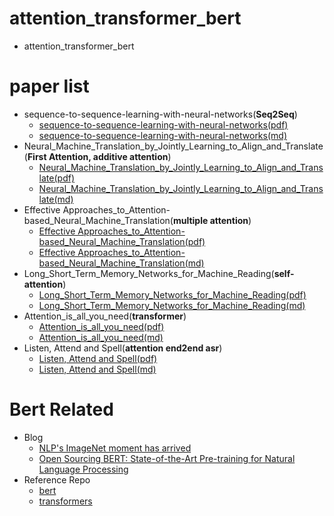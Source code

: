 # attention_transformer_bert
- attention_transformer_bert

# paper list
- sequence-to-sequence-learning-with-neural-networks(**Seq2Seq**)
    - [sequence-to-sequence-learning-with-neural-networks(pdf)][11]
    - [sequence-to-sequence-learning-with-neural-networks(md)][12]
- Neural_Machine_Translation_by_Jointly_Learning_to_Align_and_Translate(**First Attention, additive attention**)
    - [Neural_Machine_Translation_by_Jointly_Learning_to_Align_and_Translate(pdf)][3]
    - [Neural_Machine_Translation_by_Jointly_Learning_to_Align_and_Translate(md)][4]
- Effective Approaches_to_Attention-based_Neural_Machine_Translation(**multiple attention**)
    - [Effective Approaches_to_Attention-based_Neural_Machine_Translation(pdf)][5]
    - [Effective Approaches_to_Attention-based_Neural_Machine_Translation(md)][6]
- Long_Short_Term_Memory_Networks_for_Machine_Reading(**self-attention**)
    - [Long_Short_Term_Memory_Networks_for_Machine_Reading(pdf)][7]
    - [Long_Short_Term_Memory_Networks_for_Machine_Reading(md)][8]
- Attention_is_all_you_need(**transformer**)
    - [Attention_is_all_you_need(pdf)][9]
    - [Attention_is_all_you_need(md)][10]
- Listen, Attend and Spell(**attention end2end asr**)
    - [Listen, Attend and Spell(pdf)][1]
    - [Listen, Attend and Spell(md)][2]

# Bert Related
- Blog
    - [NLP's ImageNet moment has arrived][13]
    - [Open Sourcing BERT: State-of-the-Art Pre-training for Natural Language Processing][15]
- Reference Repo
    - [bert][14]
    - [transformers][16]



[1]:pdf/Listen_attend_spell.pdf
[2]:md/Listen_attend_spell.md
[3]:pdf/Neural_Machine_Translation_by_Jointly_Learning_to_Align_and_Translate.pdf
[4]:md/Neural_Machine_Translation_by_Jointly_Learning_to_Align_and_Translate.md
[5]:pdf/Effective_Approaches_to_Attention-based_Neural_Machine_Tr.pdf
[6]:md/Effective_Approaches_to_Attention-based_Neural_Machine_Tr.md
[7]:pdf/Long_Short_Term_Memory_Networks_for_Machine_Reading.pdf
[8]:md/Long_Short_Term_Memory_Networks_for_Machine_Reading.md
[9]:pdf/Attention_is_all_you_need.pdf
[10]:md/Attention_is_all_you_need.md
[11]:pdf/sequence-to-sequence-learning-with-neural-networks.pdf
[12]:md/sequence-to-sequence-learning-with-neural-networks.md
[13]:https://ruder.io/nlp-imagenet/
[14]:https://github.com/google-research/bert
[15]:http://ai.googleblog.com/2018/11/open-sourcing-bert-state-of-art-pre.html
[16]:https://github.com/huggingface/transformers